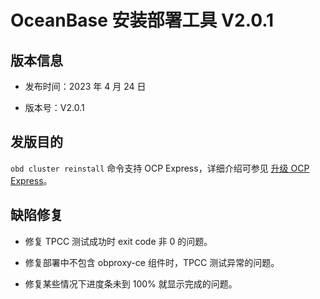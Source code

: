 # OceanBase 安装部署工具 V2.0.1

## 版本信息

* 发布时间：2023 年 4 月 24 日

* 版本号：V2.0.1

## 发版目的

`obd cluster reinstall` 命令支持 OCP Express，详细介绍可参见 [升级 OCP Express](../../400.user-guide/300.command-line-operations/600.update-ocp-express.md)。

## 缺陷修复

* 修复 TPCC 测试成功时 exit code 非 0 的问题。

* 修复部署中不包含 obproxy-ce 组件时，TPCC 测试异常的问题。

* 修复某些情况下进度条未到 100% 就显示完成的问题。

